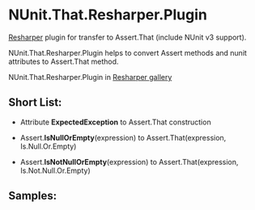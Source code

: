 # NUnit.That.Resharper.Plugin
[Resharper](https://www.jetbrains.com/resharper/) plugin for transfer to Assert.That (include NUnit v3 support).

NUnit.That.Resharper.Plugin helps to convert Assert methods and nunit attributes to Assert.That method.

NUnit.That.Resharper.Plugin in [Resharper gallery](https://resharper-plugins.jetbrains.com/packages/NUnit.That.Resharper_v8.Plugin/)

## Short List:

 - Attribute **ExpectedException** to Assert.That construction


 - Assert.**IsNullOrEmpty**(expression) to Assert.That(expression, Is.Null.Or.Empty)
 - Assert.**IsNotNullOrEmpty**(expression) to Assert.That(expression, Is.Not.Null.Or.Empty)

## Samples:
